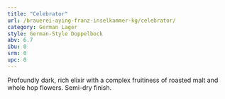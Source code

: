```yaml
---
title: "Celebrator"
url: /brauerei-aying-franz-inselkammer-kg/celebrator/
category: German Lager
style: German-Style Doppelbock
abv: 6.7
ibu: 0
srm: 0
upc: 0
---
```

Profoundly dark, rich elixir with a complex fruitiness of roasted malt and whole hop flowers. Semi-dry finish.
